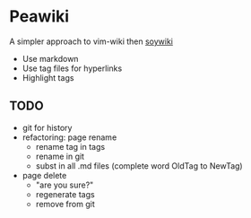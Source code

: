 # Peawiki

A simpler approach to vim-wiki then [soywiki][]

[soywiki]: https://github.com/danchoi/soywiki

- Use markdown
- Use tag files for hyperlinks
- Highlight tags

## TODO

- git for history
- refactoring: page rename
  - rename tag in tags
  - rename in git
  - subst in all .md files (complete word OldTag to NewTag)
- page delete
  - "are you sure?"
  - regenerate tags
  - remove from git


